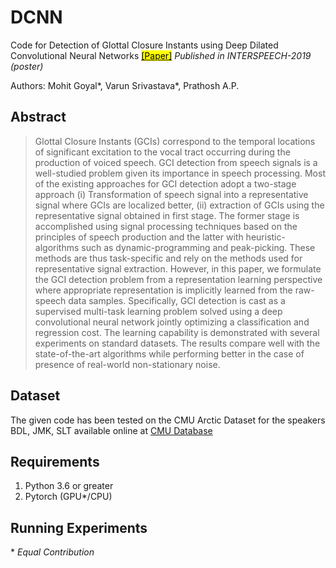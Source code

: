 # DCNN

Code for Detection of Glottal Closure Instants using Deep Dilated Convolutional Neural Networks [<mark>[Paper]</mark>](https://arxiv.org/abs/1804.10147)
_Published in INTERSPEECH-2019 (poster)_


Authors: Mohit Goyal\*, Varun Srivastava\*, Prathosh A.P.

## Abstract

>Glottal Closure Instants (GCIs) correspond to the temporal locations of significant excitation to the vocal tract occurring during the production of voiced speech. GCI detection from speech signals is a well-studied problem given its importance in speech processing. Most of the existing approaches for GCI detection adopt a two-stage approach (i) Transformation of speech signal into a representative signal where GCIs are localized better, (ii) extraction of GCIs using the representative signal obtained in first stage. The former stage is accomplished using signal processing techniques based on the principles of speech production and the latter with heuristic-algorithms such as dynamic-programming and peak-picking. These methods are thus task-specific and rely on the methods used for representative signal extraction. However, in this paper, we formulate the GCI detection problem from a representation learning perspective where appropriate representation is implicitly learned from the raw-speech data samples. Specifically, GCI detection is cast as a supervised multi-task learning problem solved using a deep convolutional neural network jointly optimizing a classification and regression cost. The learning capability is demonstrated with several experiments on standard datasets. The results compare well with the state-of-the-art algorithms while performing better in the case of presence of real-world non-stationary noise.

## Dataset

The given code has been tested on the CMU Arctic Dataset for the speakers BDL, JMK, SLT available online at [CMU Database](http://www.festvox.org/cmu_arctic/)

## Requirements
1. Python 3.6 or greater
2. Pytorch (GPU*/CPU)

## Running Experiments



\* _Equal Contribution_
